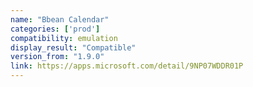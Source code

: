 ```yaml
---
name: "Bbean Calendar"
categories: ['prod']
compatibility: emulation
display_result: "Compatible"
version_from: "1.9.0"
link: https://apps.microsoft.com/detail/9NP07WDDR01P
---
```

